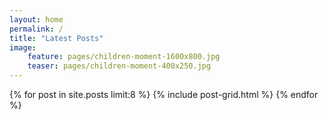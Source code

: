 ```yaml
---
layout: home
permalink: /
title: "Latest Posts"
image:
	feature: pages/children-moment-1600x800.jpg
	teaser: pages/children-moment-400x250.jpg
---
```


<div class="tiles">
{% for post in site.posts limit:8 %}
	{% include post-grid.html %}
{% endfor %}
</div><!-- /.tiles -->
